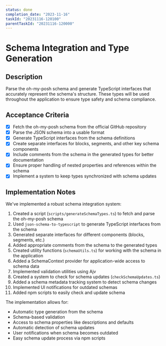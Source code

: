 ```yaml
---
status: done
completion_date: "2023-11-16"
taskId: "20231116-120100"
parentTaskId: "20231116-120000"
---
```


# Schema Integration and Type Generation

## Description

Parse the oh-my-posh schema and generate TypeScript interfaces that accurately represent the schema's structure. These types will be used throughout the application to ensure type safety and schema compliance.

## Acceptance Criteria

- [x] Fetch the oh-my-posh schema from the official GitHub repository
- [x] Parse the JSON schema into a usable format
- [x] Generate TypeScript interfaces from the schema definitions
- [x] Create separate interfaces for blocks, segments, and other key schema components
- [x] Include comments from the schema in the generated types for better documentation
- [x] Ensure proper handling of nested properties and references within the schema
- [x] Implement a system to keep types synchronized with schema updates

## Implementation Notes

We've implemented a robust schema integration system:

1. Created a script (`scripts/generateSchemaTypes.ts`) to fetch and parse the oh-my-posh schema
2. Used `json-schema-to-typescript` to generate TypeScript interfaces from the schema
3. Generated separate interfaces for different components (blocks, segments, etc.)
4. Added appropriate comments from the schema to the generated types
5. Created utility functions (`schemaUtils.ts`) for working with the schema in the application
6. Added a SchemaContext provider for application-wide access to schema data
7. Implemented validation utilities using Ajv
8. Created a system to check for schema updates (`checkSchemaUpdates.ts`)
9. Added a schema metadata tracking system to detect schema changes
10. Implemented UI notifications for outdated schemas
11. Added npm scripts to easily check and update schema

The implementation allows for:
- Automatic type generation from the schema
- Schema-based validation
- Access to schema properties like descriptions and defaults
- Automatic detection of schema updates
- User notifications when schema becomes outdated
- Easy schema update process via npm scripts
